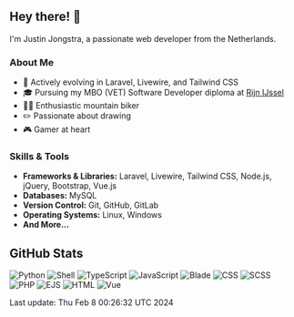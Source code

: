 ## Hey there! 👋

I'm Justin Jongstra, a passionate web developer from the Netherlands.

### About Me
- 🌱 Actively evolving in Laravel, Livewire, and Tailwind CSS
- 🎓 Pursuing my MBO (VET) Software Developer diploma at [Rijn IJssel](https://www.rijnijssel.nl/)
- 🚵‍♂️ Enthusiastic mountain biker
- ✏️ Passionate about drawing
- 🎮 Gamer at heart

### Skills & Tools
- **Frameworks & Libraries:** Laravel, Livewire, Tailwind CSS, Node.js, jQuery, Bootstrap, Vue.js
- **Databases:** MySQL
- **Version Control:** Git, GitHub, GitLab
- **Operating Systems:** Linux, Windows
- **And More...**

## GitHub Stats
![Python](https://img.shields.io/badge/Python-.17%25-blue)
![Shell](https://img.shields.io/badge/Shell-.08%25-blue)
![TypeScript](https://img.shields.io/badge/TypeScript-.01%25-blue)
![JavaScript](https://img.shields.io/badge/JavaScript-18.00%25-blue)
![Blade](https://img.shields.io/badge/Blade-21.87%25-blue)
![CSS](https://img.shields.io/badge/CSS-2.19%25-blue)
![SCSS](https://img.shields.io/badge/SCSS-2.08%25-blue)
![PHP](https://img.shields.io/badge/PHP-53.91%25-blue)
![EJS](https://img.shields.io/badge/EJS-.75%25-blue)
![HTML](https://img.shields.io/badge/HTML-.10%25-blue)
![Vue](https://img.shields.io/badge/Vue-.78%25-blue)

Last update: Thu Feb  8 00:26:32 UTC 2024


